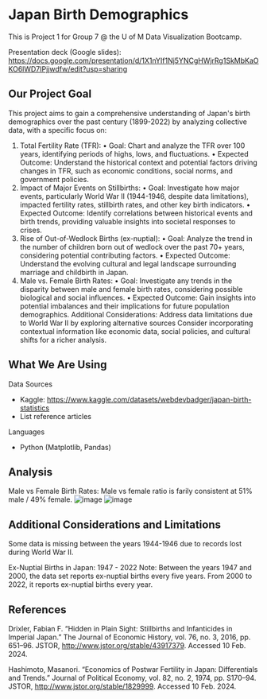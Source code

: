 

# Japan Birth Demographics

This is Project 1 for Group 7 @ the U of M Data Visualization Bootcamp.

Presentation deck (Google slides):  https://docs.google.com/presentation/d/1X1nYIf1Nj5YNCgHWjrRg1SkMbKaOKO6lWD7IPjjwdfw/edit?usp=sharing

## Our Project Goal
This project aims to gain a comprehensive understanding of Japan's birth demographics over the past century (1899-2022) by analyzing collective data, with a specific focus on:
1. Total Fertility Rate (TFR):
•	Goal: Chart and analyze the TFR over 100 years, identifying periods of highs, lows, and fluctuations.
•	Expected Outcome: Understand the historical context and potential factors driving changes in TFR, such as economic conditions, social norms, and government policies.
2. Impact of Major Events on Stillbirths:
•	Goal: Investigate how major events, particularly World War II (1944-1946, despite data limitations), impacted fertility rates, stillbirth rates, and other key birth indicators.
•	Expected Outcome: Identify correlations between historical events and birth trends, providing valuable insights into societal responses to crises.
3. Rise of Out-of-Wedlock Births (ex-nuptial):
•	Goal: Analyze the trend in the number of children born out of wedlock over the past 70+ years, considering potential contributing factors.
•	Expected Outcome: Understand the evolving cultural and legal landscape surrounding marriage and childbirth in Japan.
4. Male vs. Female Birth Rates:
•	Goal: Investigate any trends in the disparity between male and female birth rates, considering possible biological and social influences.
•	Expected Outcome: Gain insights into potential imbalances and their implications for future population demographics.
Additional Considerations:
Address data limitations due to World War II by exploring alternative sources
Consider incorporating contextual information like economic data, social policies, and cultural shifts for a richer analysis.

## What We Are Using 
Data Sources
* Kaggle: https://www.kaggle.com/datasets/webdevbadger/japan-birth-statistics 
* List reference articles

Languages
* Python (Matplotlib, Pandas)

## Analysis

Male vs Female Birth Rates: 
Male vs female ratio is farily consistent at 51% male / 49% female.
![image](https://github.com/schr0841/project-1-group-7/assets/153476236/efb39124-c6f4-4dd6-bf97-9404bc31baf2)
![image](https://github.com/schr0841/project-1-group-7/assets/153476236/4449bcd9-788b-4e5a-a62b-7231f4b719d8)



## Additional Considerations and Limitations
Some data is missing between the years 1944-1946 due to records lost during World War II. 

Ex-Nuptial Births in Japan: 1947 - 2022
Note: Between the years 1947 and 2000, the data set reports ex-nuptial births every five years. From 2000 to 2022, it reports ex-nuptial births every year.

## References
Drixler, Fabian F. “Hidden in Plain Sight: Stillbirths and Infanticides in Imperial Japan.” The Journal of Economic History, vol. 76, no. 3, 2016, pp. 651–96. JSTOR, http://www.jstor.org/stable/43917379. Accessed 10 Feb. 2024.

Hashimoto, Masanori. “Economics of Postwar Fertility in Japan: Differentials and Trends.” Journal of Political Economy, vol. 82, no. 2, 1974, pp. S170–94. JSTOR, http://www.jstor.org/stable/1829999. Accessed 10 Feb. 2024.
